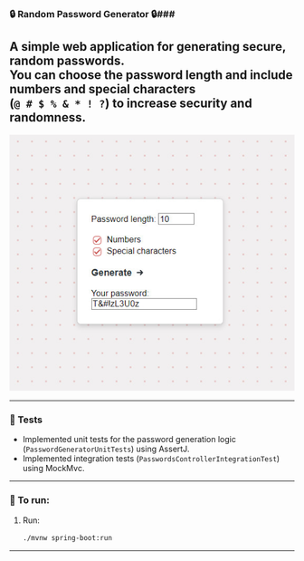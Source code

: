 ### 🔒️ Random Password Generator 🔒️###

A simple web application for generating
secure, random passwords.  
You can choose the password length and
include numbers and special characters  
(`@ # $ % & * ! ?`) to increase security
and randomness.
---

![screenshot](screenshot/Password_Screenshot.jpg)


---

### 🚧 Tests

- Implemented unit tests for the
  password generation
  logic (`PasswordGeneratorUnitTests`)
  using AssertJ.
- Implemented integration tests (`PasswordsControllerIntegrationTest`)
  using MockMvc.

---

### 🚀 To run:

1. Run:
    ```bash
    ./mvnw spring-boot:run
    ```

---
